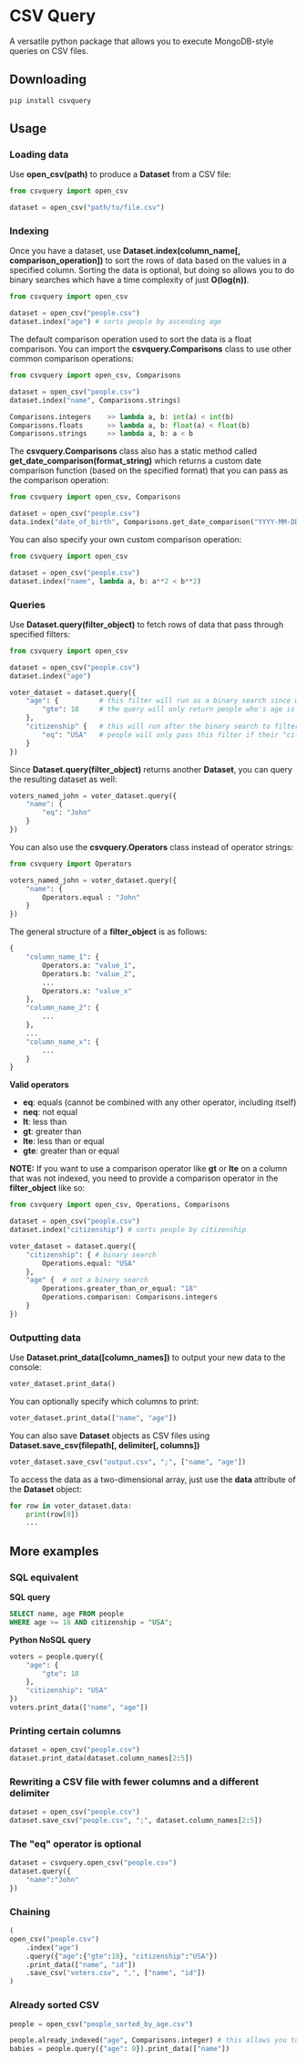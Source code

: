 # CSV Query

A versatile python package that allows you to execute MongoDB-style queries on CSV files.

## Downloading

```
pip install csvquery
```

## Usage

### Loading data

Use **open_csv(path)** to produce a **Dataset** from a CSV file:
```python
from csvquery import open_csv

dataset = open_csv("path/to/file.csv")
```

### Indexing

Once you have a dataset, use **Dataset.index(column_name[, comparison_operation])** to sort the rows of data based on the values in a specified column. Sorting the data is optional, but doing so allows you to do binary searches which have a time complexity of just **O(log(n))**.
```python
from csvquery import open_csv

dataset = open_csv("people.csv")
dataset.index("age") # sorts people by ascending age
```
The default comparison operation used to sort the data is a float comparison. You can import the **csvquery.Comparisons** class to use other common comparison operations:
```python
from csvquery import open_csv, Comparisons

dataset = open_csv("people.csv")
dataset.index("name", Comparisons.strings)
```
```python
Comparisons.integers    >> lambda a, b: int(a) < int(b)
Comparisons.floats      >> lambda a, b: float(a) < float(b)
Comparisons.strings     >> lambda a, b: a < b
```
The **csvquery.Comparisons** class also has a static method called **get_date_comparison(format_string)** which returns a custom date comparison function (based on the specified format) that you can pass as the comparison operation:
```python
from csvquery import open_csv, Comparisons

dataset = open_csv("people.csv")
data.index("date_of_birth", Comparisons.get_date_comparison("YYYY-MM-DD"))
```
You can also specify your own custom comparison operation:
```python
from csvquery import open_csv

dataset = open_csv("people.csv")
dataset.index("name", lambda a, b: a**2 < b**2)
```

### Queries

Use **Dataset.query(filter_object)** to fetch rows of data that pass through specified filters:
```python
from csvquery import open_csv

dataset = open_csv("people.csv")
dataset.index("age")

voter_dataset = dataset.query({
    "age": {          # this filter will run as a binary search since we indexed the data by age
        "gte": 18     # the query will only return people who's age is greater than or equal to 18
    },
    "citizenship" {   # this will run after the binary search to filter the narrowed-down data
        "eq": "USA"   # people will only pass this filter if their "citizenship" field is equal to "USA"
    }
})
```
Since **Dataset.query(filter_object)** returns another **Dataset**, you can query the resulting dataset as well:
```python
voters_named_john = voter_dataset.query({
    "name": {
        "eq": "John"
    }
})
```
You can also use the **csvquery.Operators** class instead of operator strings:
```python
from csvquery import Operators

voters_named_john = voter_dataset.query({
    "name": {
        Operators.equal : "John"
    }
})
```
The general structure of a **filter_object** is as follows:
```python
{
    "column_name_1": {
        Operators.a: "value_1",
        Operators.b: "value_2",
        ...
        Operators.x: "value_x"
    },
    "column_name_2": {
        ...
    },
    ...
    "column_name_x": {
        ...
    }
}
```
**Valid operators**
 - **eq**: equals (cannot be combined with any other operator, including itself)
 - **neq**: not equal
 - **lt**: less than
 - **gt**: greater than
 - **lte**: less than or equal
 - **gte**: greater than or equal

**NOTE:** If you want to use a comparison operator like **gt** or **lte** on a column that was not indexed, you need to provide a comparison operator in the **filter_object** like so:
```python
from csvquery import open_csv, Operations, Comparisons

dataset = open_csv("people.csv")
dataset.index("citizenship") # sorts people by citizenship

voter_dataset = dataset.query({
    "citizenship": { # binary search
        Operations.equal: "USA"
    },
    "age" {  # not a binary search
        Operations.greater_than_or_equal: "18"
        Operations.comparison: Comparisons.integers
    }
})
```

### Outputting data

Use **Dataset.print_data([column_names])** to output your new data to the console:
```python
voter_dataset.print_data()
```
You can optionally specify which columns to print:
```python
voter_dataset.print_data(["name", "age"])
```
You can also save **Dataset** objects as CSV files using **Dataset.save_csv(filepath[, delimiter[, columns])**
```python
voter_dataset.save_csv("output.csv", ";", ["name", "age"])
```
To access the data as a two-dimensional array, just use the **data** attribute of the **Dataset** object:
```python
for row in voter_dataset.data:
    print(row[0])
    ...
```

## More examples

### SQL equivalent

**SQL query**

```sql
SELECT name, age FROM people
WHERE age >= 18 AND citizenship = "USA";
```

**Python NoSQL query**

```python
voters = people.query({
    "age": {
        "gte": 18
    },
    "citizenship": "USA"
})
voters.print_data(["name", "age"])
```

### Printing certain columns

```python
dataset = open_csv("people.csv")
dataset.print_data(dataset.column_names[2:5])
```

### Rewriting a CSV file with fewer columns and a different delimiter

```python
dataset = open_csv("people.csv")
dataset.save_csv("people.csv", ";", dataset.column_names[2:5])
```

### The "eq" operator is optional

```python
dataset = csvquery.open_csv("people.csv")
dataset.query({
    "name":"John"
})
```

### Chaining

```python
(
open_csv("people.csv")
    .index("age")
    .query({"age":{"gte":18}, "citizenship":"USA"})
    .print_data(["name", "id"])
    .save_csv("voters.csv", ",", ["name", "id"])
)
```

### Already sorted CSV

```python
people = open_csv("people_sorted_by_age.csv")

people.already_indexed("age", Comparisons.integer) # this allows you to do binary searches
babies = people.query({"age": 0}).print_data(["name"])
```
